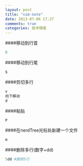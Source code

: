 ```yaml
---
layout: post
title: "vim-note"
date: 2013-07-06 17:27
comments: true
categories: 技术随笔 
---
```


####移动到行首
```ruby
0
```

####移动到行尾
```ruby
$
```

####剪切多行
```ruby
v
向下移动
d
```

####粘贴
```ruby
P
```

####在nerdTree光标处新建一个文件
```ruby
m
```

####删除多行(数字+dd)
```ruby
5dd #删除5行
```




